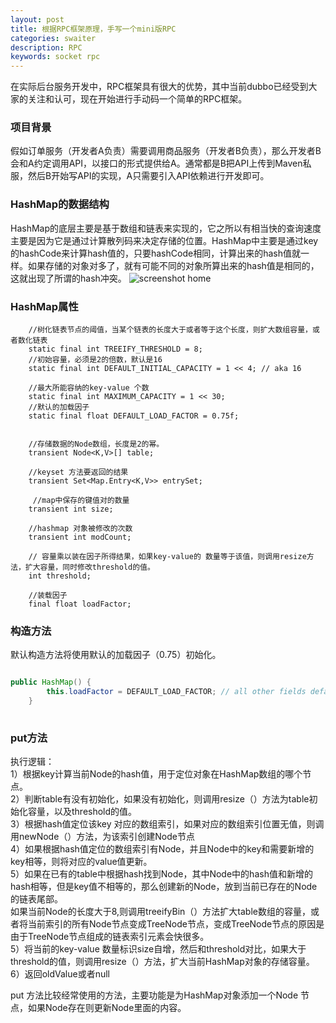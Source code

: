 ```yaml
---
layout: post
title: 根据RPC框架原理，手写一个mini版RPC
categories: swaiter
description: RPC
keywords: socket rpc
---
```



在实际后台服务开发中，RPC框架具有很大的优势，其中当前dubbo已经受到大家的关注和认可，现在开始进行手动码一个简单的RPC框架。
### 项目背景
假如订单服务（开发者A负责）需要调用商品服务（开发者B负责），那么开发者B会和A约定调用API，以接口的形式提供给A。通常都是B把API上传到Maven私服，然后B开始写API的实现，A只需要引入API依赖进行开发即可。

### HashMap的数据结构

HashMap的底层主要是基于数组和链表来实现的，它之所以有相当快的查询速度主要是因为它是通过计算散列码来决定存储的位置。HashMap中主要是通过key的hashCode来计算hash值的，只要hashCode相同，计算出来的hash值就一样。如果存储的对象对多了，就有可能不同的对象所算出来的hash值是相同的，这就出现了所谓的hash冲突。
![screenshot home](https://swaiter.github.io/images/posts/java/rpc-框架图.png)

### HashMap属性
```
    //树化链表节点的阈值，当某个链表的长度大于或者等于这个长度，则扩大数组容量，或者数化链表
	static final int TREEIFY_THRESHOLD = 8;
    //初始容量，必须是2的倍数，默认是16
    static final int DEFAULT_INITIAL_CAPACITY = 1 << 4; // aka 16
 
    //最大所能容纳的key-value 个数
    static final int MAXIMUM_CAPACITY = 1 << 30;
    //默认的加载因子
    static final float DEFAULT_LOAD_FACTOR = 0.75f;
 
	
	//存储数据的Node数组，长度是2的幂。
    transient Node<K,V>[] table;
 
    //keyset 方法要返回的结果
    transient Set<Map.Entry<K,V>> entrySet;
 
     //map中保存的键值对的数量
    transient int size;
 
    //hashmap 对象被修改的次数
    transient int modCount;
 
    // 容量乘以装在因子所得结果，如果key-value的 数量等于该值，则调用resize方法，扩大容量，同时修改threshold的值。
    int threshold;
 
    //装载因子
    final float loadFactor;

```

### 构造方法
默认构造方法将使用默认的加载因子（0.75）初始化。

```java

public HashMap() {
        this.loadFactor = DEFAULT_LOAD_FACTOR; // all other fields defaulted
    }
    
```
### put方法
执行逻辑：  
1）根据key计算当前Node的hash值，用于定位对象在HashMap数组的哪个节点。  
2）判断table有没有初始化，如果没有初始化，则调用resize（）方法为table初始化容量，以及threshold的值。  
3）根据hash值定位该key 对应的数组索引，如果对应的数组索引位置无值，则调用newNode（）方法，为该索引创建Node节点  
4）如果根据hash值定位的数组索引有Node，并且Node中的key和需要新增的key相等，则将对应的value值更新。  
5）如果在已有的table中根据hash找到Node，其中Node中的hash值和新增的hash相等，但是key值不相等的，那么创建新的Node，放到当前已存在的Node的链表尾部。  
      如果当前Node的长度大于8,则调用treeifyBin（）方法扩大table数组的容量，或者将当前索引的所有Node节点变成TreeNode节点，变成TreeNode节点的原因是由于TreeNode节点组成的链表索引元素会快很多。  
5）将当前的key-value 数量标识size自增，然后和threshold对比，如果大于threshold的值，则调用resize（）方法，扩大当前HashMap对象的存储容量。  
6）返回oldValue或者null

put 方法比较经常使用的方法，主要功能是为HashMap对象添加一个Node 节点，如果Node存在则更新Node里面的内容。

